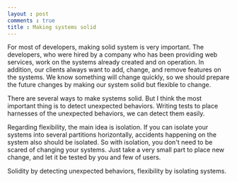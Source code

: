 ```yaml
---
layout : post
comments : true
title : Making systems solid
---
```


For most of developers, making solid system is very important. The developers, who were hired by a company who has been providing web services, work on the systems already created and on operation. In addition, our clients always want to add, change, and remove features on the systems. We know something will change quickly, so we should prepare the future changes by making our system solid but flexible to change.

<!--break-->

There are several ways to make systems solid. But I think the most important thing is to detect unexpected behaviors. Writing tests to place harnesses of the unexpected behaviors, we can detect them easily.

Regarding flexibility, the main idea is isolation. If you can isolate your systems into several partitions horizontally, accidents happening on the system also should be isolated. So with isolation, you don't need to be scared of changing your systems. Just take a very small part to place new change, and let it be tested by you and few of users.

Solidity by detecting unexpected behaviors, flexibility by isolating systems.
